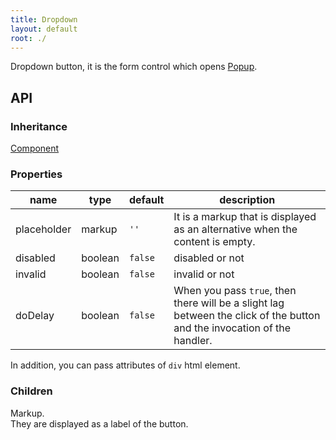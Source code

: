 ```yaml
---
title: Dropdown
layout: default
root: ./
---
```


Dropdown button, it is the form control which opens [Popup](popup).


API
--------

### Inheritance

[Component](component)

### Properties

| name | type | default | description |
| ---- | -- | ----------- | ---- |
| placeholder | markup | `''` | It is a markup that is displayed as an alternative when the content is empty. |
| disabled | boolean | `false` | disabled or not |
| invalid | boolean | `false` | invalid or not |
| doDelay | boolean | `false` | When you pass `true`, then there will be a slight lag between the click of the button and the invocation of the handler. |

In addition, you can pass attributes of `div` html element.

### Children

Markup.  
They are displayed as a label of the button.